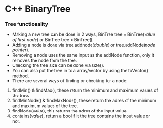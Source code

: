 # C++ BinaryTree

### Tree functionality

- Making a new tree can be done in 2 ways, BinTree tree = BinTree(*value of first node*) or BinTree tree = BinTree().
- Adding a node is done via tree.addnode(*double*) or tree.addNode(*node pointer*).
- Removing a node uses the same input as the addNode function, only it removes the node from the tree.
- Checking the tree size can be done via size().
- You can also put the tree in to a array/vector by using the toVector() method.
- There are several ways of finding or checking for a node:
 1. findMin() & findMax(), these return the minimum and maximum values of the tree.
 2. findMinNode() & findMaxNode(), these return the adres of the minimum and maximum values of the tree.
 3. findNode(*value*), this returns the adres of the input value.
 4. contains(*value*), return a bool if it the tree contains the input value or not.
 

